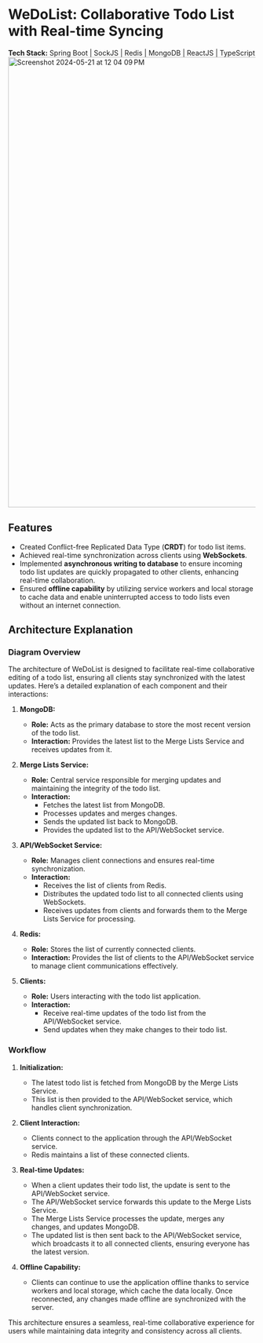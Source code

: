 # **WeDoList: Collaborative Todo List with Real-time Syncing**

**Tech Stack:** Spring Boot | SockJS | Redis | MongoDB | ReactJS | TypeScript
<img width="918" alt="Screenshot 2024-05-21 at 12 04 09 PM" src="https://github.com/parsa-mre/WeDoList/assets/75425384/a7b1f3a2-4324-484a-918e-704c74c07af7">


## Features
- Created Conflict-free Replicated Data Type (**CRDT**) for todo list items.
- Achieved real-time synchronization across clients using **WebSockets**.
- Implemented **asynchronous writing to database** to ensure incoming todo list updates are quickly propagated to other clients, enhancing real-time collaboration.
- Ensured **offline capability** by utilizing service workers and local storage to cache data and enable uninterrupted access to todo lists even without an internet connection.

## Architecture Explanation

### Diagram Overview

The architecture of WeDoList is designed to facilitate real-time collaborative editing of a todo list, ensuring all clients stay synchronized with the latest updates. Here’s a detailed explanation of each component and their interactions:

1. **MongoDB:**
   - **Role:** Acts as the primary database to store the most recent version of the todo list.
   - **Interaction:** Provides the latest list to the Merge Lists Service and receives updates from it.

2. **Merge Lists Service:**
   - **Role:** Central service responsible for merging updates and maintaining the integrity of the todo list.
   - **Interaction:** 
     - Fetches the latest list from MongoDB.
     - Processes updates and merges changes.
     - Sends the updated list back to MongoDB.
     - Provides the updated list to the API/WebSocket service.

3. **API/WebSocket Service:**
   - **Role:** Manages client connections and ensures real-time synchronization.
   - **Interaction:**
     - Receives the list of clients from Redis.
     - Distributes the updated todo list to all connected clients using WebSockets.
     - Receives updates from clients and forwards them to the Merge Lists Service for processing.

4. **Redis:**
   - **Role:** Stores the list of currently connected clients.
   - **Interaction:** Provides the list of clients to the API/WebSocket service to manage client communications effectively.

5. **Clients:**
   - **Role:** Users interacting with the todo list application.
   - **Interaction:**
     - Receive real-time updates of the todo list from the API/WebSocket service.
     - Send updates when they make changes to their todo list.

### Workflow

1. **Initialization:**
   - The latest todo list is fetched from MongoDB by the Merge Lists Service.
   - This list is then provided to the API/WebSocket service, which handles client synchronization.

2. **Client Interaction:**
   - Clients connect to the application through the API/WebSocket service.
   - Redis maintains a list of these connected clients.

3. **Real-time Updates:**
   - When a client updates their todo list, the update is sent to the API/WebSocket service.
   - The API/WebSocket service forwards this update to the Merge Lists Service.
   - The Merge Lists Service processes the update, merges any changes, and updates MongoDB.
   - The updated list is then sent back to the API/WebSocket service, which broadcasts it to all connected clients, ensuring everyone has the latest version.

4. **Offline Capability:**
   - Clients can continue to use the application offline thanks to service workers and local storage, which cache the data locally. Once reconnected, any changes made offline are synchronized with the server.

This architecture ensures a seamless, real-time collaborative experience for users while maintaining data integrity and consistency across all clients.


